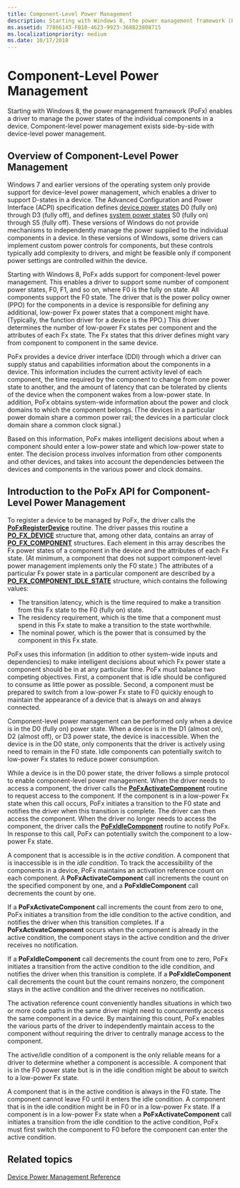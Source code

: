 ```yaml
---
title: Component-Level Power Management
description: Starting with Windows 8, the power management framework (PoFx) enables a driver to manage the power states of the individual components in a device. Component-level power management exists side-by-side with device-level power management.
ms.assetid: 77866143-FB10-4623-9923-368B23808715
ms.localizationpriority: medium
ms.date: 10/17/2018
---
```


# Component-Level Power Management


Starting with Windows 8, the power management framework (PoFx) enables a driver to manage the power states of the individual components in a device. Component-level power management exists side-by-side with device-level power management.

## Overview of Component-Level Power Management


Windows 7 and earlier versions of the operating system only provide support for device-level power management, which enables a driver to support D-states in a device. The Advanced Configuration and Power Interface (ACPI) specification defines [device power states](device-power-states.md) D0 (fully on) through D3 (fully off), and defines [system power states](system-power-states.md) S0 (fully on) through S5 (fully off). These versions of Windows do not provide mechanisms to independently manage the power supplied to the individual components in a device. In these versions of Windows, some drivers can implement custom power controls for components, but these controls typically add complexity to drivers, and might be feasible only if component power settings are controlled within the device.

Starting with Windows 8, PoFx adds support for component-level power management. This enables a driver to support some number of component power states, F0, F1, and so on, where F0 is the fully on state. All components support the F0 state. The driver that is the power policy owner (PPO) for the components in a device is responsible for defining any additional, low-power Fx power states that a component might have. (Typically, the function driver for a device is the PPO.) This driver determines the number of low-power Fx states per component and the attributes of each Fx state. The Fx states that this driver defines might vary from component to component in the same device.

PoFx provides a device driver interface (DDI) through which a driver can supply status and capabilities information about the components in a device. This information includes the current activity level of each component, the time required by the component to change from one power state to another, and the amount of latency that can be tolerated by clients of the device when the component wakes from a low-power state. In addition, PoFx obtains system-wide information about the power and clock domains to which the component belongs. (The devices in a particular power domain share a common power rail; the devices in a particular clock domain share a common clock signal.)

Based on this information, PoFx makes intelligent decisions about when a component should enter a low-power state and which low-power state to enter. The decision process involves information from other components and other devices, and takes into account the dependencies between the devices and components in the various power and clock domains.

## Introduction to the PoFx API for Component-Level Power Management


To register a device to be managed by PoFx, the driver calls the [**PoFxRegisterDevice**](/windows-hardware/drivers/ddi/wdm/nf-wdm-pofxregisterdevice) routine. The driver passes this routine a [**PO\_FX\_DEVICE**](/windows-hardware/drivers/ddi/wdm/ns-wdm-_po_fx_device_v1) structure that, among other data, contains an array of [**PO\_FX\_COMPONENT**](/windows-hardware/drivers/ddi/wdm/ns-wdm-_po_fx_component_v1) structures. Each element in this array describes the Fx power states of a component in the device and the attributes of each Fx state. (At minimum, a component that does not support component-level power management implements only the F0 state.) The attributes of a particular Fx power state in a particular component are described by a [**PO\_FX\_COMPONENT\_IDLE\_STATE**](/windows-hardware/drivers/ddi/wdm/ns-wdm-_po_fx_component_idle_state) structure, which contains the following values:

-   The transition latency, which is the time required to make a transition from this Fx state to the F0 (fully on) state.
-   The residency requirement, which is the time that a component must spend in this Fx state to make a transition to the state worthwhile.
-   The nominal power, which is the power that is consumed by the component in this Fx state.

PoFx uses this information (in addition to other system-wide inputs and dependencies) to make intelligent decisions about which Fx power state a component should be in at any particular time. PoFx must balance two competing objectives. First, a component that is idle should be configured to consume as little power as possible. Second, a component must be prepared to switch from a low-power Fx state to F0 quickly enough to maintain the appearance of a device that is always on and always connected.

Component-level power management can be performed only when a device is in the D0 (fully on) power state. When a device is in the D1 (almost on), D2 (almost off), or D3 power state, the device is inaccessible. When the device is in the D0 state, only components that the driver is actively using need to remain in the F0 state. Idle components can potentially switch to low-power Fx states to reduce power consumption.

While a device is in the D0 power state, the driver follows a simple protocol to enable component-level power management. When the driver needs to access a component, the driver calls the [**PoFxActivateComponent**](/windows-hardware/drivers/ddi/wdm/nf-wdm-pofxactivatecomponent) routine to request access to the component. If the component is in a low-power Fx state when this call occurs, PoFx initiates a transition to the F0 state and notifies the driver when this transition is complete. The driver can then access the component. When the driver no longer needs to access the component, the driver calls the [**PoFxIdleComponent**](/windows-hardware/drivers/ddi/wdm/nf-wdm-pofxidlecomponent) routine to notify PoFx. In response to this call, PoFx can potentially switch the component to a low-power Fx state.

A component that is accessible is in the *active condition*. A component that is inaccessible is in the *idle condition*. To track the accessibility of the components in a device, PoFx maintains an activation reference count on each component. A **PoFxActivateComponent** call increments the count on the specified component by one, and a **PoFxIdleComponent** call decrements the count by one.

If a **PoFxActivateComponent** call increments the count from zero to one, PoFx initiates a transition from the idle condition to the active condition, and notifies the driver when this transition completes. If a **PoFxActivateComponent** occurs when the component is already in the active condition, the component stays in the active condition and the driver receives no notification.

If a **PoFxIdleComponent** call decrements the count from one to zero, PoFx initiates a transition from the active condition to the idle condition, and notifies the driver when this transition is complete. If a **PoFxIdleComponent** call decrements the count but the count remains nonzero, the component stays in the active condition and the driver receives no notification.

The activation reference count conveniently handles situations in which two or more code paths in the same driver might need to concurrently access the same component in a device. By maintaining this count, PoFx enables the various parts of the driver to independently maintain access to the component without requiring the driver to centrally manage access to the component.

The active/idle condition of a component is the only reliable means for a driver to determine whether a component is accessible. A component that is in the F0 power state but is in the idle condition might be about to switch to a low-power Fx state.

A component that is in the active condition is always in the F0 state. The component cannot leave F0 until it enters the idle condition. A component that is in the idle condition might be in F0 or in a low-power Fx state. If a component is in a low-power Fx state when a **PoFxActivateComponent** call initiates a transition from the idle condition to the active condition, PoFx must first switch the component to F0 before the component can enter the active condition.

## Related topics

[Device Power Management Reference](device-power-management-reference.md)